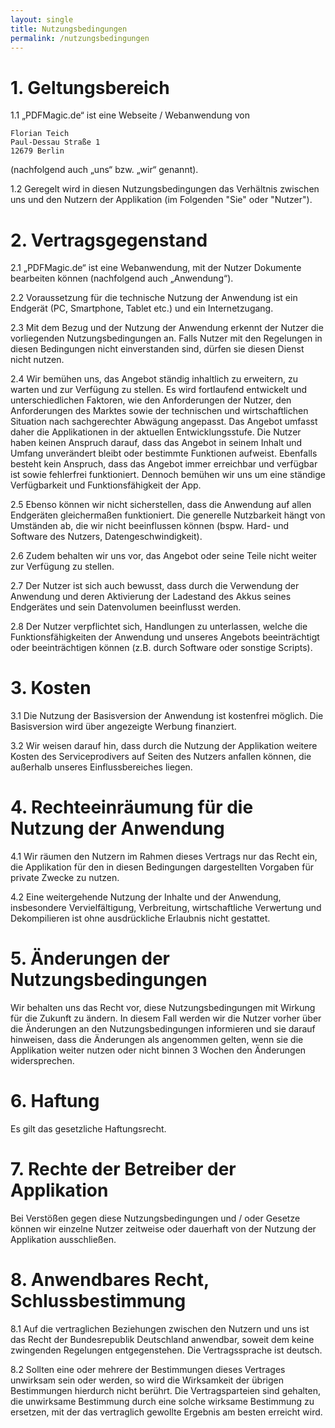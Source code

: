 ```yaml
---
layout: single
title: Nutzungsbedingungen
permalink: /nutzungsbedingungen
---
```


# 1. Geltungsbereich

1.1 „PDFMagic.de“ ist eine Webseite / Webanwendung von

    Florian Teich
    Paul-Dessau Straße 1
    12679 Berlin

(nachfolgend auch „uns“ bzw. „wir“ genannt).

1.2 Geregelt wird in diesen Nutzungsbedingungen das Verhältnis zwischen uns und den Nutzern der Applikation (im Folgenden "Sie" oder "Nutzer").
# 2. Vertragsgegenstand

2.1 „PDFMagic.de“ ist eine Webanwendung, mit der Nutzer Dokumente bearbeiten können (nachfolgend auch „Anwendung“).

2.2 Voraussetzung für die technische Nutzung der Anwendung ist ein Endgerät (PC, Smartphone, Tablet etc.) und ein Internetzugang.

2.3 Mit dem Bezug und der Nutzung der Anwendung erkennt der Nutzer die vorliegenden Nutzungsbedingungen an. Falls Nutzer mit den Regelungen in diesen Bedingungen nicht einverstanden sind, dürfen sie diesen Dienst nicht nutzen.

2.4 Wir bemühen uns, das Angebot ständig inhaltlich zu erweitern, zu warten und zur Verfügung zu stellen. Es wird fortlaufend entwickelt und unterschiedlichen Faktoren, wie den Anforderungen der Nutzer, den Anforderungen des Marktes sowie der technischen und wirtschaftlichen Situation nach sachgerechter Abwägung angepasst. Das Angebot umfasst daher die Applikationen in der aktuellen Entwicklungsstufe. Die Nutzer haben keinen Anspruch darauf, dass das Angebot in seinem Inhalt und Umfang unverändert bleibt oder bestimmte Funktionen aufweist. Ebenfalls besteht kein Anspruch, dass das Angebot immer erreichbar und verfügbar ist sowie fehlerfrei funktioniert. Dennoch bemühen wir uns um eine ständige Verfügbarkeit und Funktionsfähigkeit der App.

2.5 Ebenso können wir nicht sicherstellen, dass die Anwendung auf allen Endgeräten gleichermaßen funktioniert. Die generelle Nutzbarkeit hängt von Umständen ab, die wir nicht beeinflussen können (bspw. Hard- und Software des Nutzers, Datengeschwindigkeit).

2.6 Zudem behalten wir uns vor, das Angebot oder seine Teile nicht weiter zur Verfügung zu stellen.

2.7 Der Nutzer ist sich auch bewusst, dass durch die Verwendung der Anwendung und deren Aktivierung der Ladestand des Akkus seines Endgerätes und sein Datenvolumen beeinflusst werden.

2.8 Der Nutzer verpflichtet sich, Handlungen zu unterlassen, welche die Funktionsfähigkeiten der Anwendung und unseres Angebots beeinträchtigt oder beeinträchtigen können (z.B. durch Software oder sonstige Scripts).

# 3. Kosten

3.1 Die Nutzung der Basisversion der Anwendung ist kostenfrei möglich. Die Basisversion wird über angezeigte Werbung finanziert.

3.2 Wir weisen darauf hin, dass durch die Nutzung der Applikation weitere Kosten des Serviceprodivers auf Seiten des Nutzers anfallen können, die außerhalb unseres Einflussbereiches liegen.

# 4. Rechteeinräumung für die Nutzung der Anwendung

4.1 Wir räumen den Nutzern im Rahmen dieses Vertrags nur das Recht ein, die Applikation für den in diesen Bedingungen dargestellten Vorgaben für private Zwecke zu nutzen.

4.2 Eine weitergehende Nutzung der Inhalte und der Anwendung, insbesondere Vervielfältigung, Verbreitung, wirtschaftliche Verwertung und Dekompilieren ist ohne ausdrückliche Erlaubnis nicht gestattet.

# 5. Änderungen der Nutzungsbedingungen

Wir behalten uns das Recht vor, diese Nutzungsbedingungen mit Wirkung für die Zukunft zu ändern. In diesem Fall werden wir die Nutzer vorher über die Änderungen an den Nutzungsbedingungen informieren und sie darauf hinweisen, dass die Änderungen als angenommen gelten, wenn sie die Applikation weiter nutzen oder nicht binnen 3 Wochen den Änderungen widersprechen.

# 6. Haftung

Es gilt das gesetzliche Haftungsrecht.
# 7. Rechte der Betreiber der Applikation

Bei Verstößen gegen diese Nutzungsbedingungen und / oder Gesetze können wir einzelne Nutzer zeitweise oder dauerhaft von der Nutzung der Applikation ausschließen.

# 8. Anwendbares Recht, Schlussbestimmung

8.1 Auf die vertraglichen Beziehungen zwischen den Nutzern und uns ist das Recht der Bundesrepublik Deutschland anwendbar, soweit dem keine zwingenden Regelungen entgegenstehen. Die Vertragssprache ist deutsch.

8.2 Sollten eine oder mehrere der Bestimmungen dieses Vertrages unwirksam sein oder werden, so wird die Wirksamkeit der übrigen Bestimmungen hierdurch nicht berührt. Die Vertragsparteien sind gehalten, die unwirksame Bestimmung durch eine solche wirksame Bestimmung zu ersetzen, mit der das vertraglich gewollte Ergebnis am besten erreicht wird.